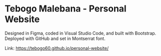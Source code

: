 # Tebogo Malebana - Personal Website

Designed in Figma, coded in Visual Studio Code, and built with Bootstrap. Deployed with GitHub and set in Montserrat font.

Link: https://tebogo60.github.io/personal-website/
